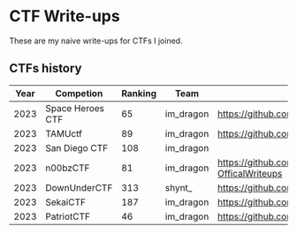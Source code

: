 # CTF Write-ups

These are my naive write-ups for CTFs I joined.

## CTFs history
| Year | Competion | Ranking | Team | Author's WU | Discord |
| ---- | --------- | ------- | ---- | ----------- | ------- |
| 2023 | Space Heroes CTF | 65 | im_dragon | https://github.com/FITSEC/spaceheroes_ctf_23 | https://discord.gg/wgQkMVMm |
| 2023 | TAMUctf | 89 | im_dragon | https://github.com/tamuctf/tamuctf-2023 | https://discord.gg/WVqtCptv |
| 2023 | San Diego CTF | 108 | im_dragon | | https://discord.gg/GpC6YFrf4h |
| 2023 | n00bzCTF | 81 | im_dragon | https://github.com/n00bzUnit3d/n00bzCTF2023-OfficalWriteups | https://discord.gg/Kze7sjpgf7 |
| 2023 | DownUnderCTF| 313 | shynt_ | https://github.com/DownUnderCTF/Challenges_2023_Public | https://duc.tf/discord |
| 2023 | SekaiCTF | 187 | im_dragon | https://github.com/project-sekai-ctf/sekaictf-2023 | https://discord.gg/6gk7jhCgGX |
| 2023 | PatriotCTF | 46 | im_dragon | https://github.com/MasonCompetitiveCyber/PatriotCTF2023 | https://discord.gg/Z8pA43vQcW |
